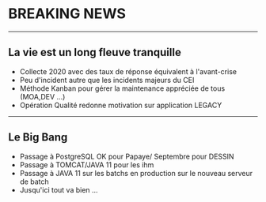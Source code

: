 # BREAKING NEWS

---

## La vie est un long fleuve tranquille

- Collecte 2020 avec des taux de réponse équivalent à l'avant-crise
- Peu d'incident autre que les incidents majeurs du CEI
- Méthode Kanban pour gérer la maintenance appréciée de tous (MOA,DEV ...)
- Opération Qualité redonne motivation sur application LEGACY


---

## Le Big Bang  

- Passage à PostgreSQL OK pour Papaye/ Septembre pour DESSIN
- Passage à TOMCAT/JAVA 11 pour les ihm
- Passage à JAVA 11 sur les batchs en production sur le nouveau serveur de batch 
- Jusqu'ici tout va bien ...



